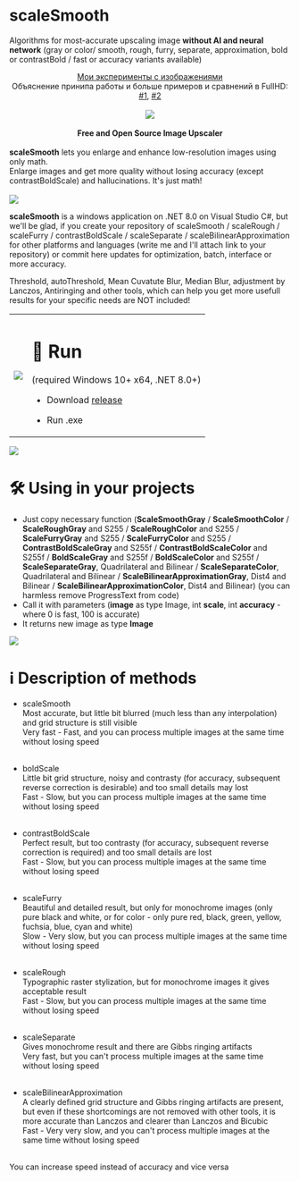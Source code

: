 # scaleSmooth
Algorithms for most-accurate upscaling image **without AI and neural network** (gray or color/ smooth, rough, furry, separate, approximation, bold or contrastBold / fast or accuracy variants available)<br>
<div align="center"><a href="https://dzen.ru/suite/b70ea5e2-65bd-49ea-b0e4-49fc31e96df6">Мои эксперименты с изображениями</a><br>
Объяснение принипа работы и больше примеров и сравнений в FullHD: <a href="https://dzen.ru/video/watch/6633aca1aef1ff543f59646e">#1</a>, <a href="https://dzen.ru/video/watch/66655d8129a5762762127928">#2</a>  
  <br><br>
<img src="https://raw.githubusercontent.com/no4ni/scaleSmooth/main/examples/demo.png"/><br><br>
<b>Free and Open Source Image Upscaler</b></div><br>
<b>scaleSmooth</b> lets you enlarge and enhance low-resolution images using only math.<br>
Enlarge images and get more quality without losing accuracy (except contrastBoldScale) and hallucinations. It's just math!<br><br>

<img src="https://raw.githubusercontent.com/no4ni/scaleSmooth/main/examples/demo4.png"/>

**scaleSmooth** is a windows application on .NET 8.0 on Visual Studio C#, but we'll be glad, if you create your repository of scaleSmooth / scaleRough / scaleFurry / contrastBoldScale / scaleSeparate / scaleBilinearApproximation for other platforms and languages (write me and I'll attach link to your repository) or commit here updates for optimization, batch, interface or more accuracy.<br>

Threshold, autoThreshold, Mean Cuvatute Blur, Median Blur, adjustment by Lanczos, Antiringing and other tools, which can help you get more usefull results for your specific needs are NOT included!
<table align="center"><tr><td>
<img src="https://raw.githubusercontent.com/no4ni/scaleSmooth/main/examples/demo2.png"/></td><td>

# 🏃 Run
(required Windows 10+ x64, .NET 8.0+) 
- Download <a href="https://github.com/no4ni/scaleSmooth/blob/main/run/ScaleSmooth.exe">release</a>
- Run .exe<br></td></tr></table>

  <img src="https://raw.githubusercontent.com/no4ni/scaleSmooth/main/examples/demo5.png"/>

# 🛠 Using in your projects
- Just copy necessary function (**ScaleSmoothGray** / **ScaleSmoothColor** / **ScaleRoughGray** and S255 / **ScaleRoughColor** and S255 / **ScaleFurryGray** and S255 / **ScaleFurryColor** and S255 / **ContrastBoldScaleGray** and S255f / **ContrastBoldScaleColor** and S255f / **BoldScaleGray** and S255f / **BoldScaleColor** and S255f / **ScaleSeparateGray**, Quadrilateral and Bilinear / **ScaleSeparateColor**, Quadrilateral and Bilinear / **ScaleBilinearApproximationGray**, Dist4 and Bilinear / **ScaleBilinearApproximationColor**, Dist4 and Bilinear) (you can harmless remove ProgressText from code)
- Call it with parameters (**image** as type Image, int **scale**, int **accuracy** - where 0 is fast, 100 is accurate)
- It returns new image as type **Image** <br>

<img src="https://raw.githubusercontent.com/no4ni/scaleSmooth/main/examples/demo3.png"/>

# ℹ️ Description of methods
- scaleSmooth<br>
Most accurate, but little bit blurred (much less than any interpolation) and grid structure is still visible<br>
Very fast - Fast, and you can process multiple images at the same time without losing speed<br><br>

- boldScale<br>
Little bit grid structure, noisy and contrasty (for accuracy, subsequent reverse correction is desirable) and too small details may lost<br>
Fast - Slow, but you can process multiple images at the same time without losing speed<br><br>

- contrastBoldScale<br>
Perfect result, but too contrasty (for accuracy, subsequent reverse correction is required) and too small details are lost<br>
Fast - Slow, but you can process multiple images at the same time without losing speed<br><br>

- scaleFurry<br>
Beautiful and detailed result, but only for monochrome images (only pure black and white, or for color - only pure red, black, green, yellow, fuchsia, blue, cyan and white)<br>
Slow - Very slow, but you can process multiple images at the same time without losing speed<br><br>

- scaleRough<br>
Typographic raster stylization, but for monochrome images it gives acceptable result<br>
Fast - Slow, but you can process multiple images at the same time without losing speed<br><br>

- scaleSeparate<br>
Gives monochrome result and there are Gibbs ringing artifacts<br>
Very fast, but you can't process multiple images at the same time without losing speed<br><br>

- scaleBilinearApproximation<br>
A clearly defined grid structure and Gibbs ringing artifacts are present, but even if these shortcomings are not removed with other tools, it is more accurate than Lanczos and clearer than Lanczos and Bicubic<br>
Fast - Very very slow, and you can't process multiple images at the same time without losing speed<br><br>

You can increase speed instead of accuracy and vice versa<br>










